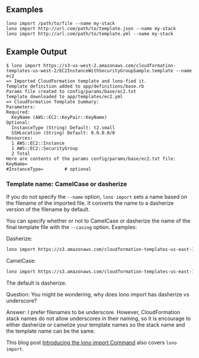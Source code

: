 ## Examples

    lono import /path/to/file --name my-stack
    lono import http://url.com/path/to/template.json --name my-stack
    lono import http://url.com/path/to/template.yml --name my-stack

## Example Output

    $ lono import https://s3-us-west-2.amazonaws.com/cloudformation-templates-us-west-2/EC2InstanceWithSecurityGroupSample.template --name ec2
    => Imported CloudFormation template and lono-fied it.
    Template definition added to app/definitions/base.rb
    Params file created to config/params/base/ec2.txt
    Template downloaded to app/templates/ec2.yml
    => CloudFormation Template Summary:
    Parameters:
    Required:
      KeyName (AWS::EC2::KeyPair::KeyName)
    Optional:
      InstanceType (String) Default: t2.small
      SSHLocation (String) Default: 0.0.0.0/0
    Resources:
      1 AWS::EC2::Instance
      1 AWS::EC2::SecurityGroup
      2 Total
    Here are contents of the params config/params/base/ec2.txt file:
    KeyName=
    #InstanceType=        # optional

### Template name: CamelCase or dasherize

If you do not specify the `--name` option, `lono import` sets a name based on the filename of the imported file.  It converts the name to a dasherize version of the filename by default.

You can specify whether or not to CamelCase or dasherize the name of the final template file with the `--casing` option.  Examples:

Dasherize:

```sh
lono import https://s3.amazonaws.com/cloudformation-templates-us-east-1/EC2InstanceWithSecurityGroupSample.template --casing dasherize
```

CamelCase:

```sh
lono import https://s3.amazonaws.com/cloudformation-templates-us-east-1/EC2InstanceWithSecurityGroupSample.template --casing camelcase
```

The default is dasherize.

Question: You might be wondering, why does lono import has dasherize vs underscore?

Answer: I prefer filenames to be underscore. However, CloudFormation stack names do not allow underscores in their naming, so it is encourage to either dasherize or camelize your template names so the stack name and the template name can be the same.

This blog post [Introducing the lono import Command](https://blog.boltops.com/2017/09/15/introducing-the-lono-import-command) also covers `lono import`.

